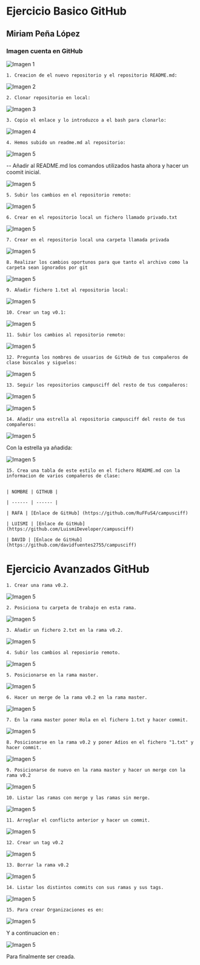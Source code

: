 
# Ejercicio Basico GitHub 
## Miriam Peña López

### Imagen cuenta en GitHub


![Imagen 1](http://imgfz.com/i/hDuaFA8.png)

	1. Creacion de el nuevo repositorio y el repositorio README.md:

![Imagen 2](http://imgfz.com/i/8qZFae0.png)

	2. Clonar repositorio en local:

![Imagen 3](http://imgfz.com/i/dtsHE4x.png)

	3. Copio el enlace y lo introduzco a el bash para clonarlo:

![Imagen 4](https://imgur.com/3aqCKwJ.png)

	4. Hemos subido un readme.md al repositorio:

![Imagen 5](https://imgur.com/MijEHJW.png)


-- Añadir al README.md los comandos utilizados hasta ahora y hacer un coomit inicial.

![Imagen 5](https://imgur.com/0hWy2RZ.png)

	5. Subir los cambios en el repositorio remoto:

![Imagen 5](https://imgur.com/3kaapEW.png)


	6. Crear en el repositorio local un fichero llamado privado.txt


![Imagen 5](https://imgur.com/z1Jn9vx.png)


	7. Crear en el repositorio local una carpeta llamada privada


![Imagen 5](https://imgur.com/L0EWuML.png)


	8. Realizar los cambios oportunos para que tanto el archivo como la carpeta sean ignorados por git

![Imagen 5](https://imgur.com/p2AcTkT.png)

	9. Añadir fichero 1.txt al repositorio local:

![Imagen 5](https://imgur.com/WACgFR4.png)

	10. Crear un tag v0.1:

![Imagen 5](https://imgur.com/fKTBZf7.png)

	11. Subir los cambios al repositorio remoto:

![Imagen 5](https://imgur.com/vR2EiKh.png)

	12. Pregunta los nombres de usuarios de GitHub de tus compañeros de clase buscalos y siguelos:

![Imagen 5](https://imgur.com/EVBxxtX.png)

	13. Seguir los repositorios campusciff del resto de tus compañeros:

![Imagen 5](https://imgur.com/o2nldSw.png)

![Imagen 5](https://imgur.com/IzH0FWD.png)

	14. Añadir una estrella al repositorio campusciff del resto de tus compañeros:

![Imagen 5](https://imgur.com/5Xo5W4S.png)

Con la estrella ya añadida:

![Imagen 5](https://imgur.com/AtResob.png)

	15. Crea una tabla de este estilo en el fichero README.md con la informacion de varios compañeros de clase:


	| NOMBRE | GITHUB |

	| ------ | ------ |

	| RAFA | [Enlace de GitHub] (https://github.com/RuFFuS4/campusciff)

	| LUISMI | [Enlace de GitHub] (https://github.com/LuismiDeveloper/campusciff)

	| DAVID | [Enlace de GitHub] (https://github.com/davidfuentes2755/campusciff)




# Ejercicio Avanzados GitHub 

	1. Crear una rama v0.2.

![Imagen 5](https://imgur.com/eUlZ8OK.png)

	2. Posiciona tu carpeta de trabajo en esta rama.

![Imagen 5](https://imgur.com/GaNorJs.png)

	3. Añadir un fichero 2.txt en la rama v0.2.

![Imagen 5](https://imgur.com/Pk320oP.png)

	4. Subir los cambios al reposiorio remoto.

![Imagen 5](https://imgur.com/lMyTCOp.png)

	5. Posicionarse en la rama master.

![Imagen 5](https://imgur.com/DWH3UX2.png)

	6. Hacer un merge de la rama v0.2 en la rama master.

![Imagen 5](https://imgur.com/gHonk4g.png)

	7. En la rama master poner Hola en el fichero 1.txt y hacer commit.

![Imagen 5](https://imgur.com/DrY9cfX.png)

	8. Posicionarse en la rama v0.2 y poner Adios en el fichero "1.txt" y hacer commit.

![Imagen 5](https://imgur.com/RxgsZdT.png)

	9. Posicionarse de nuevo en la rama master y hacer un merge con la rama v0.2

![Imagen 5](https://imgur.com/YRllSfI.png)

	10. Listar las ramas con merge y las ramas sin merge.

![Imagen 5](https://imgur.com/CuCrnak.png)

	11. Arreglar el conflicto anterior y hacer un commit.

![Imagen 5](https://imgur.com/kEwsJV7.png)

	12. Crear un tag v0.2

![Imagen 5](https://imgur.com/jvGEtdI.png)

	13. Borrar la rama v0.2

![Imagen 5](https://imgur.com/P0iIZYg.png)

	14. Listar los distintos commits con sus ramas y sus tags.

![Imagen 5](https://imgur.com/zyVUwPL.png)

	15. Para crear Organizaciones es en:

![Imagen 5](https://imgur.com/wHNw1OH.png)

Y a continuacion en :

![Imagen 5](https://imgur.com/oIPYMUp.png)

Para finalmente ser creada.




